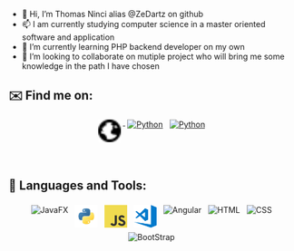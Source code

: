 - 👋 Hi, I’m Thomas Ninci alias @ZeDartz on github
- 📫 I am currently studying computer science in a master oriented software and application
- 🌱 I’m currently learning PHP backend developer on my own
- 💞️ I’m looking to collaborate on mutiple project who will bring me some knowledge in the path I have chosen

## ✉️ Find me on:

<p align="center">
 <a href="https://github.com/ZeDartz" target="_blank" rel="noopener noreferrer"> <img src="https://raw.githubusercontent.com/iconic/open-iconic/master/svg/globe.svg" alt="Python" height="40" style="vertical-align:top; margin:4px"> </a>
 <a href="https://www.linkedin.com/in/thomas-ninci-5551741ba/" target="_blank" rel="noopener noreferrer"> <img src="https://cdn.jsdelivr.net/npm/simple-icons@v3/icons/linkedin.svg" alt="Python" height="40" style="vertical-align:top; margin:4px"></a>
 <a href="mailto:thomas.ninci@yahoo.fr"> <img src="https://cdn.jsdelivr.net/npm/simple-icons@v3/icons/gmail.svg" alt="Python" height="40" style="vertical-align:top; margin:4px"></a>
</p>

<br />

## 🧰 Languages and Tools:

<p align="center">
<img src="https://img1.freepng.fr/20180423/vje/kisspng-java-runtime-environment-computer-icons-java-platf-java-5ade30636221c2.932728411524510819402.jpg" alt="JavaFX" height="40" style="vertical-align:top; margin:4px">
<img src="https://raw.githubusercontent.com/github/explore/80688e429a7d4ef2fca1e82350fe8e3517d3494d/topics/python/python.png" alt="Python" height="40" style="vertical-align:top; margin:4px">
<img src="https://raw.githubusercontent.com/github/explore/80688e429a7d4ef2fca1e82350fe8e3517d3494d/topics/javascript/javascript.png" alt="Javascript" height="40" style="vertical-align:top; margin:4px">
<img src="https://raw.githubusercontent.com/github/explore/80688e429a7d4ef2fca1e82350fe8e3517d3494d/topics/visual-studio-code/visual-studio-code.png" alt="VS Code" height="40" style="vertical-align:top; margin:4px">
<img src="https://blog.ninja-squad.com/assets/images/angular.png" alt="Angular" height="40" style="vertical-align:top; margin:4px">
<img src="https://upload.wikimedia.org/wikipedia/commons/thumb/6/61/HTML5_logo_and_wordmark.svg/1200px-HTML5_logo_and_wordmark.svg.png" alt="HTML" height="40" style="vertical-align:top; margin:4px">
<img src="https://upload.wikimedia.org/wikipedia/commons/thumb/d/d5/CSS3_logo_and_wordmark.svg/1200px-CSS3_logo_and_wordmark.svg.png" alt="CSS" height="40" style="vertical-align:top; margin:4px">
<img src="https://toppng.com/uploads/preview/bootstrap-featured-image-bootstrap-3-logo-11563293130teouf93qpu.png" alt="BootStrap" height="40" style="vertical-align:top; margin:4px">
</p>

